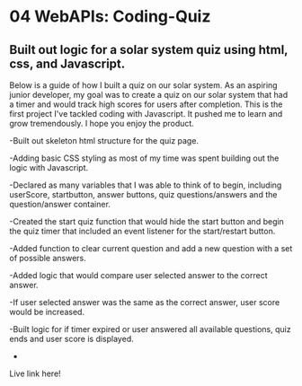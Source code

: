 # 04 WebAPIs: Coding-Quiz

## Built out logic for a solar system quiz using html, css, and Javascript.

Below is a guide of how I built a quiz on our solar system. As an aspiring junior developer, my goal was to create a quiz on our solar system that had a timer and would track high scores for users after completion. This is the first project I've tackled coding with Javascript. It pushed me to learn and grow tremendously. I hope you enjoy the product. 

-Built out skeleton html structure for the quiz page.

-Adding basic CSS styling as most of my time was spent building out the logic with Javascript.

-Declared as many variables that I was able to think of to begin, including userScore, startbutton, answer buttons, quiz questions/answers and the question/answer container.

-Created the start quiz function that would hide the start button and begin the quiz timer that included an event listener for the start/restart button.

-Added function to clear current question and add a new question with a set of possible answers.

-Added logic that would compare user selected answer to the correct answer.

-If user selected answer was the same as the correct answer, user score would be increased.

-Built logic for if timer expired or user answered all available questions, quiz ends and user score is displayed.

-




Live link here!

